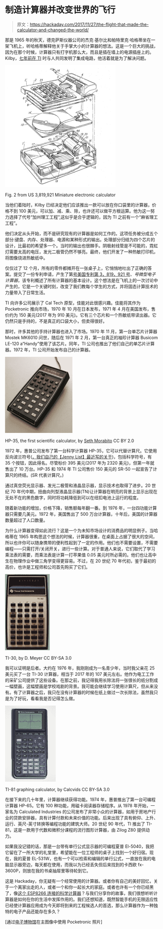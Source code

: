 # 制造计算器并改变世界的飞行

> 原文：<https://hackaday.com/2017/11/27/the-flight-that-made-the-calculator-and-changed-the-world/>

那是 1965 年的秋天，德克萨斯仪器公司的杰克·基尔比和帕特里克·哈格蒂坐在一架飞机上，听哈格蒂解释他关于手掌大小的计算器的想法。这是一个巨大的挑战，因为在那个时候，计算器只有打字机那么大，而且是插在墙上的电源插座上的。Kilby，[七年前在 TI](https://hackaday.com/2017/11/07/how-the-integrated-circuit-came-to-be/) 时与人共同发明了集成电路，他活着就是为了解决问题。

![Fig. 2 from US 3,819,921 Miniature electronic calculator](img/7d374ffec702aeab356e9e63b78da57b.png)

Fig. 2 from US 3,819,921 Miniature electronic calculator

当他们着陆时，Kilby 已经决定他们应该推出一款可以放在你口袋里的计算器，价格不到 100 美元，可以加、减、乘、除，也许还可以做平方根运算。他为这一努力选择了代号“加州理工工程”,这似乎是合乎逻辑的，因为 TI 之前有一个“麻省理工工程”。

他们决定从头开始，而不是研究现有的计算器是如何工作的。这项任务被分成五个部分:键盘、内存、处理器、电源和某种形式的输出。处理部分归结为四个芯片的设计，比最初的希望多一个。当时的输出也很棘手。阴极射线管是不可能的，霓虹灯需要太高的电压，发光二极管仍然不够亮。最终，他们开发了一种热敏打印机，将图像烧进热敏纸中。

仅仅过了 12 个月，所有的零件都摊开在一张桌子上，它悄悄地吐出了正确的答案。提交了一份专利申请，产生了第[号美国专利第 3，819，921 号](https://www.google.ca/patents/US3819921)、*号微型电子计算器*，该专利概述了所有计算器的基本设计。这个想法是在飞机上的一次讨论中产生的，它是一个关键时刻，改变了我们教每个学生的方式，并将固态计算技术的力量带入了日常生活。

TI 向许多公司展示了 Cal Tech 原型，佳能对此很感兴趣。佳能将其作为 Pocketronic 推向市场，1970 年 10 月在日本发布，1971 年 4 月在美国发布，售价约为 150 美元(2017 年为 910 美元)。它有三个芯片和一个热敏纸带读出器。它仍然只是手持的，不是真正的口袋大小，但卖得很好。

那时，许多其他的手持计算器也进入了市场。1970 年 11 月，第一台单芯片计算器 Mostek MK6010 问世，随后在 1971 年 2 月，第一台真正的袖珍计算器 Busicom LE-120 a“Handy”使用了该芯片。同年，TI 公司也推出了他们自己的单芯片计算器。1972 年，TI 公司开始发布自己的计算器。

[![HP-35, the first scientific calculator](img/01a0c960633060904d2ee61a70583a42.png)](https://hackaday.com/wp-content/uploads/2017/11/909px-hp_35_calculator.jpg)

HP-35, the first scientific calculator, by [Seth Morabito](https://www.flickr.com/photos/35237091544@N01) CC BY 2.0

1972 年，惠普公司发布了第一台科学计算器 HP-35，它可以代替计算尺。它使用反向波兰符号([，我们自己的【Jenny List】最近写的关于](https://hackaday.com/2017/10/24/reverse-polish-notation-and-its-mildly-confusing-elegance/))，包括科学符号，有 35 个按钮，因此得名。尽管标价 395 美元(2017 年为 2320 美元)，但第一年就售出了 10 万台。HP-35 和 1974 年 TI 公司售价 150 美元的 SR-50 一起宣告了计算尺的终结。(SR 代表计算尺。)

通过真空荧光显示器、发光二极管和液晶显示器，显示技术也取得了进步。20 世纪 70 年代中期，扭曲向列型液晶显示器(TN)让计算器在明亮的背景上显示出现在无处不在的黑色数字，同时将功耗降低到可以在纽扣电池上运行的程度。

随着新功能的增加，价格下降，销售额每年翻一番。到 1976 年，一台四功能计算器只需要几美元。1972 年，美国售出了 500 万台计算器，十年后，美国的计算器数量超过了人口数量。

为什么计算器变得如此流行？这是一个为未知市场设计的消费品的明显例子。当哈格蒂在 1965 年构思这个想法的时候，计算器很重，在桌面上占据了很大的空间，所以也许你可以随身携带的便利性起到了一定的作用。他们也不需要设置，不需要编程——只需打开/关闭开关，进行一些计算。对于普通人来说，它们取代了学习乘法表的需要，而乘法表是计算一打苹果值 0.05 美元时所必需的。他们也让高中生在物理作业中做三角学变得更容易。不过，在 20 世纪 70 年代初，鉴于最初的高价，也许是工程师和公司首先购买了它们。

[![TI-30](img/5387ba55d12f1441c245cbb950da65fd.png)](https://hackaday.com/wp-content/uploads/2017/11/ti-30_led.png)

TI-30, by D. Meyer CC BY-SA 3.0

我可以证明是后者。大约在 1976 年，我刚刚成为一名青少年，当时我父亲花 25 美元买了一台 TI-30 计算器，相当于 2017 年的 107 美元左右。他作为电工工作的采矿公司提供了这些设备。在那之前，我记得我用长除法将一张很长的纸分割成一幅壁画，这幅壁画是学校戏剧的背景。我可能会继续学习使用计算尺，但从来没有。有了计算器之后，我只在没有计算器的时候在纸上做过一次长除法，虽然我只是为了好玩，看看我是否记得怎么做。

[![TI-81 graphing calculator](img/110a83dffe66ced3fa7be26f17159286.png)](https://hackaday.com/wp-content/uploads/2017/11/682px-ti-81_calculator_on_graph_screen.jpg)

TI-81 graphing calculator, by Calcvids CC BY-SA 3.0

在接下来的几十年里，计算器继续获得功能。1974 年，惠普推出了第一台可编程计算器 HP-65。它有 100 种功能，用磁卡阅读器存储程序。从 1978 年开始，一家名为 Calculated Industries 的公司发布了非常小众的计算器，如用于房地产行业的贷款安排器，具有计算付款和未来价值的功能。后来出现了具有俯仰、上升、运行、英尺-英寸转换等编程功能的建筑大师。20 世纪 90 年代，TI 推出了 TI-81，这是一款用于代数和微积分课程的流行图形计算器，由 Zilog Z80 提供动力。

如果我没记错的话，那是一台带有单行公式显示器的可编程夏普 El-5040，我把它留在了一所大学的礼堂里，希望能在一位工程师的桌子上找到一个好归宿。现在，我的夏普 EL-531W，也有一个可以检索和编辑的单行公式，一直放在我的电脑显示器旁边，每天都在使用，而我以为已经丢失但后来找到的卡西欧 fx-3600P，则放在我的书桌抽屉里等待轮到它。

这是 Hackaday，你无疑有一个经常使用的计算器。或者你有自己的美好回忆，关于一个离家出走的人，或者一个和你一起长大的家庭。或者也许有一个你已经黑了，像[这个 ESP8266 连接的科学计算器](https://hackaday.com/2017/04/29/the-connected-calculator-with-esp8266/)？与我们分享你的故事，我们很想听听计算器是如何在你的生活中发挥作用的。我们还想知道，既然智能手机的无限适应性已经使计算器应用成为今天即将到来的工程候选人的首选，那么计算器作为一种独特的电子产品还能存在多久？

[通过[电子博物馆](http://www.dentaku-museum.com/calc/calc/3-canon/2-pktr/pocketronic.html)在主图像中使用 Pocketronic 照片]